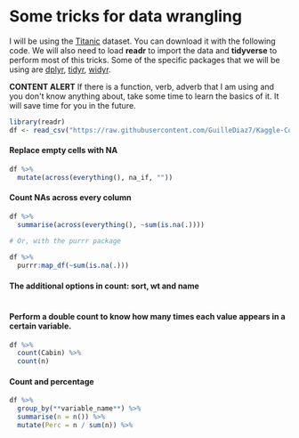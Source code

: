 # Some tricks for data wrangling

I will be using the [Titanic](https://www.kaggle.com/competitions/titanic/data) dataset. You can download it with the following code. We will also need to load **readr** to import the data and **tidyverse** to perform most of this tricks. Some of the specific packages that we will be using are [dplyr](), [tidyr](), [widyr](https://github.com/juliasilge/widyr).

**CONTENT ALERT**
If there is a function, verb, adverb that I am using and you don't know anything about, take some time to learn the basics of it. It will save time for you in the future.

```R
library(readr)
df <- read_csv("https://raw.githubusercontent.com/GuilleDiaz7/Kaggle-Competitions/main/titanic/data/train.csv")
```

#### Replace empty cells with NA
```R
df %>%
  mutate(across(everything(), na_if, ""))
```

#### Count NAs across every column

```R
df %>% 
  summarise(across(everything(), ~sum(is.na(.))))
  
# Or, with the purrr package

df %>% 
  purrr:map_df(~sum(is.na(.)))
```

#### The additional options in count: sort, wt and name

```R

```

#### Perform a double count to know how many times each value appears in a certain variable.

```R
df %>% 
  count(Cabin) %>% 
  count(n)
````

#### Count and percentage

```R
df %>%
  group_by(**variable_name**) %>% 
  summarise(n = n()) %>% 
  mutate(Perc = n / sum(n)) %>% 
```
